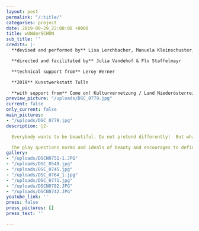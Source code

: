```yaml
---
layout: post
permalink: "/:title/"
categories: project
date: 2019-09-29 22:00:00 +0000
title: wUNderSCHÖN
sub_title: ''
credits: |-
  **devised and performed by** Lisa Lerchbacher, Manuela Kleinschuster, Sara Schmiedl, Helene Sorger, Ghwyne Vizvary

  **directed and facilitated by** Julia Vandehof & Flo Staffelmayr

  **technical support from** Leroy Werner

  **2019** Kunstwerkstatt Tulln

  **with support from** Come on! Kulturvernetzung / Land Niederösterreich
preview_picture: "/uploads/DSC_0779.jpg"
current: false
only_current: false
main_pictures:
- "/uploads/DSC_0779.jpg"
description: |2-

  Everybody wants to be beautiful. Do not pretend differently!  But what is beautiful? And who defines it? Long or short hair? Big or small tits? Muscles? Tall or small? Will there only be  10 types of models that are defined beautiful? Would you have a beauty surgery? And would you really be more beautiful after?

  The play questions norms and ideals of beauty and encourages to define it yourself.
gallery:
- "/uploads/DSCN0751-1.JPG"
- "/uploads/DSC_0549.jpg"
- "/uploads/DSC_0745.jpg"
- "/uploads/DSC_0764_1.jpg"
- "/uploads/DSC_0771.jpg"
- "/uploads/DSCN0782.JPG"
- "/uploads/DSCN0742.JPG"
youtube_link: ''
press: false
press_pictures: []
press_text: ''

---
```

